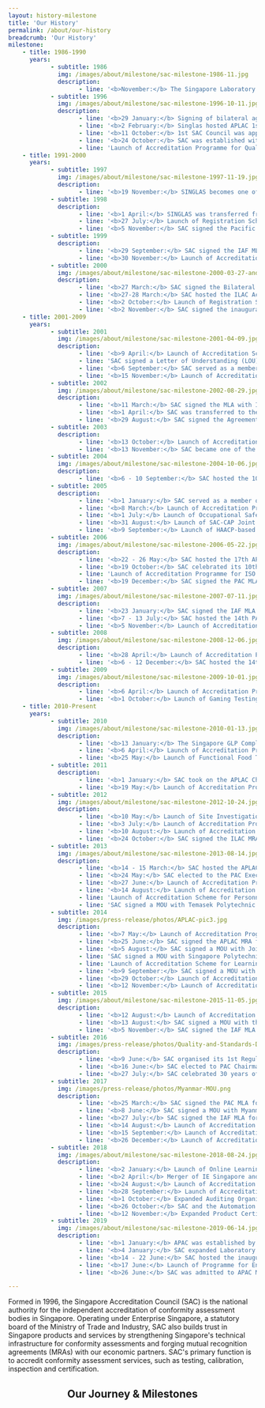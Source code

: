 ```yaml
---
layout: history-milestone
title: 'Our History'
permalink: /about/our-history
breadcrumb: 'Our History'
milestone:
    - title: 1986-1990
      years:
            - subtitle: 1986
              img: /images/about/milestone/sac-milestone-1986-11.jpg
              description:
                    - line: '<b>November:</b> The Singapore Laboratory Accreditation Scheme (SINGLAS) was launched under the then Singapore Institute of Standards and Industrial Research (SISIR).'
            - subtitle: 1996
              img: /images/about/milestone/sac-milestone-1996-10-11.jpg
              description:
                    - line: '<b>29 January:</b> Signing of bilateral agreements with National Accreditation for Testing Authorities (NATAS) Australia, Telerc (now called International Accreditation New Zealand, IANZ), American Association for Laboratory Accreditation (A2LA) & Hong Kong Laboratory Accreditation Scheme (HOKLAS) for laboratory accreditation.'
                    - line: '<b>2 February:</b> Singlas hosted APLAC 1st General Assembly.'
                    - line: '<b>11 October:</b> 1st SAC Council was appointed. <span class=''milestone-arrow''></span>'
                    - line: '<b>24 October:</b> SAC was established with the signing of MOU between the Ministry of Trade and Industry (MTI) and the then Singapore Confederation of Industries (SCI).'
                    - line: 'Launch of Accreditation Programme for Quality Management System (QMS) Certification.'
    - title: 1991-2000
      years:
            - subtitle: 1997
              img: /images/about/milestone/sac-milestone-1997-11-19.jpg
              description:
                    - line: '<b>19 November:</b> SINGLAS becomes one of the inaugural signatories of the APLAC MRA. <span class=''milestone-arrow''></span>'
            - subtitle: 1998
              description:
                    - line: '<b>1 April:</b> SINGLAS was transferred from the then Singapore Productivity and Standards Board (PSB) to SAC.'
                    - line: '<b>27 July:</b> Launch of Registration Scheme for QMS Auditor.'
                    - line: '<b>5 November:</b> SAC signed the Pacific Accreditation Cooperation (PAC) MLA for QMS.'
            - subtitle: 1999
              description:
                    - line: '<b>29 September:</b> SAC signed the IAF MLA for QMS.'
                    - line: '<b>30 November:</b> Launch of Accreditation Programme for Environmental Management System (EMS) Certification.'
            - subtitle: 2000
              img: /images/about/milestone/sac-milestone-2000-03-27-and-2000-11-02.jpg
              description:
                    - line: '<b>27 March:</b> SAC signed the Bilateral MRA with the European Co-operation for Accreditation (EA) for laboratory accreditation. <span class=''milestone-arrow''></span>'
                    - line: '<b>27-28 March:</b> SAC hosted the ILAC Accreditation Policy Committee Meeting.'
                    - line: '<b>2 October:</b> Launch of Registration Scheme for QMS Internal Auditor.'
                    - line: '<b>2 November:</b> SAC signed the inaugural ILAC MRA for laboratory accreditation. <span class=''milestone-arrow''></span>'
    - title: 2001-2009
      years:
            - subtitle: 2001
              img: /images/about/milestone/sac-milestone-2001-04-09.jpg
              description:
                    - line: '<b>9 April:</b> Launch of Accreditation Scheme for Inspection Bodies. <span class=''milestone-arrow''></span>'
                    - line: 'SAC signed a Letter of Understanding (LOU) for Technical Cooperation with the Ministry of Development, Brunei Darussalam.'
                    - line: '<b>6 September:</b> SAC served as a member of the PAC Executive Committee.'
                    - line: '<b>15 November:</b> Launch of Accreditation Scheme for Product Certification Bodies.'
            - subtitle: 2002
              img: /images/about/milestone/sac-milestone-2002-08-29.jpg
              description:
                    - line: '<b>11 March:</b> SAC signed the MLA with International Auditor and Training Certification Association (IATCA) for QMS Auditor Registration.'
                    - line: '<b>1 April:</b> SAC was transferred to the Standards, Productivity and Innovation Board (SPRING Singapore).'
                    - line: '<b>29 August:</b> SAC signed the Agreement for Joint Accreditation of Medical Laboratories with the College of American Pathologists. <span class=''milestone-arrow''></span>'
            - subtitle: 2003
              description:
                    - line: '<b>13 October:</b> Launch of Accreditation Programme for Certification of Bunker Supply.'
                    - line: '<b>13 November:</b> SAC became one of the inaugural members of the APLAC MRA for Inspection.'
            - subtitle: 2004
              img: /images/about/milestone/sac-milestone-2004-10-06.jpg
              description:
                    - line: '<b>6 - 10 September:</b> SAC hosted the 10th IATCA Plenary Meeting. <span class=''milestone-arrow''></span>'
            - subtitle: 2005
              description:
                    - line: '<b>1 January:</b> SAC served as a member of the APLAC Board of Management.'
                    - line: '<b>8 March:</b> Launch of Accreditation Programme for Structural Steelwork Inspection.'
                    - line: '<b>1 July:</b> Launch of Occupational Safety and Health Management System (OSHMS) Accreditation Programme.'
                    - line: '<b>31 August:</b> Launch of SAC-CAP Joint Accreditation Programme for Medical Testing.'
                    - line: '<b>9 September:</b> Launch of HAACP-based Food Management System Accreditation Programme.'
            - subtitle: 2006
              img: /images/about/milestone/sac-milestone-2006-05-22.jpg
              description:
                    - line: '<b>22 - 26 May:</b> SAC hosted the 17th APLAC MRA Council Meeting and Board of Management Meeting. <span class=''milestone-arrow''></span>'
                    - line: '<b>19 October:</b> SAC celebrated its 10th anniversary and 20 years of laboratory accreditation.'
                    - line: 'Launch of Accreditation Programme for ISO 22000 Food Safety Management System (FSMS) Certification.'
                    - line: '<b>19 December:</b> SAC signed the PAC MLA for Product Certifcation.'
            - subtitle: 2007
              img: /images/about/milestone/sac-milestone-2007-07-11.jpg
              description:
                    - line: '<b>23 January:</b> SAC signed the IAF MLA for Product Certifcation.'
                    - line: '<b>7 - 13 July:</b> SAC hosted the 14th PAC Plenary Meeting. <span class=''milestone-arrow''></span>'
                    - line: '<b>5 November:</b> Launch of Accreditation Programme for Cargo Inspection and Medical Imaging.'
            - subtitle: 2008
              img: /images/about/milestone/sac-milestone-2008-12-06.jpg
              description:
                    - line: '<b>28 April:</b> Launch of Accreditation Programme for Certification of Ready-Mixed Concrete.'
                    - line: '<b>6 - 12 December:</b> SAC hosted the 14th APLAC General Assembly and Technical Meetings. <span class=''milestone-arrow''></span>'
            - subtitle: 2009
              img: /images/about/milestone/sac-milestone-2009-10-01.jpg
              description:
                    - line: '<b>6 April:</b> Launch of Accreditation Programme for Certification of Good Distribution Practice for Medical Devices (GDPMDS).'
                    - line: '<b>1 October:</b> Launch of Gaming Testing Accreditation Programme. <span class=''milestone-arrow''></span>'
    - title: 2010-Present
      years:
            - subtitle: 2010
              img: /images/about/milestone/sac-milestone-2010-01-13.jpg
              description:
                    - line: '<b>13 January:</b> The Singapore GLP Compliance Programme was admitted to OECD Mutual Acceptance of Data. <span class=''milestone-arrow''></span>'
                    - line: '<b>6 April:</b> Launch of Accreditation Programme for Business Continuity Management (BCM) Certification.'
                    - line: '<b>25 May:</b> Launch of Functional Food Testing Accreditation Programme.'
            - subtitle: 2011
              description:
                    - line: '<b>1 January:</b> SAC took on the APLAC Chairmanship.'
                    - line: '<b>19 May:</b> Launch of Accreditation Programme for Central Alarm Monitoring Stations (CAMS).'
            - subtitle: 2012
              img: /images/about/milestone/sac-milestone-2012-10-24.jpg
              description:
                    - line: '<b>10 May:</b> Launch of Site Investigation (SI) Accreditation Programme.'
                    - line: '<b>3 July:</b> Launch of Accreditation Programme for Energy Management System (EnMS) Certification.'
                    - line: '<b>10 August:</b> Launch of Accreditation Programme for Technical Audit of Extension Schemes for Pressure Vessels.'
                    - line: '<b>24 October:</b> SAC signed the ILAC MRA for Inspection Bodies. <span class=''milestone-arrow''></span>'
            - subtitle: 2013
              img: /images/about/milestone/sac-milestone-2013-08-14.jpg
              description:
                    - line: '<b>14 - 15 March:</b> SAC hosted the APLAC Mid-Year Meetings for APLAC MRA Council and Board of Management.'
                    - line: '<b>24 May:</b> SAC elected to the PAC Executive Committee.'
                    - line: '<b>27 June:</b> Launch of Accreditation Programme for Water Efficiency Management System (WEMS) Certification.'
                    - line: '<b>14 August:</b> Launch of Accreditation Scheme for Proficiency Testing Providers (PTP).'
                    - line: 'Launch of Accreditation Scheme for Personnel Certification. <span class=''milestone-arrow''></span>'
                    - line: 'SAC signed a MOU with Temasek Polytechnic to upgrade industry capability.'
            - subtitle: 2014
              img: /images/press-release/photos/APLAC-pic3.jpg
              description:
                    - line: '<b>7 May:</b> Launch of Accreditation Programme for Hook-Lift and Container (HL) Inspection.'
                    - line: '<b>25 June:</b> SAC signed the APLAC MRA for Proficiency Testing Providers (PTP). <span class=''milestone-arrow''></span>'
                    - line: '<b>5 August:</b> SAC signed a MOU with Joint Accreditation System of Australia and New Zealand (JAS-ANZ) for closer collaboration.'
                    - line: 'SAC signed a MOU with Singapore Polytechnic to upgrade industry capability.'
                    - line: 'Launch of Accreditation Scheme for Learning Service Providers (LSP) Certification.'
                    - line: '<b>9 September:</b> SAC signed a MOU with the GCC Accreditation Centre (GAC) for closer collaboration.'
                    - line: '<b>29 October:</b> Launch of Accreditation Programme for Multi-Tiered Cloud Computing Security (MTCS) Certification.'
                    - line: '<b>12 November:</b> Launch of Accreditation Programme for End-of-Life ICT Equipment Management (EIMS) Certification.'
            - subtitle: 2015
              img: /images/about/milestone/sac-milestone-2015-11-05.jpg
              description:
                    - line: '<b>12 August:</b> Launch of Accreditation Programme for Asset Management (AM) Certification.'
                    - line: '<b>13 August:</b> SAC signed a MOU with the Chemical Metrology Division (CMD) of Health Sciences Authority for closer collaboration.'
                    - line: '<b>5 November:</b> SAC signed the IAF MLA for Food Safety Management System (FSMS). <span class=''milestone-arrow''></span>'
            - subtitle: 2016
              img: /images/press-release/photos/Quality-and-Standards-Dinner.jpg
              description:
                    - line: '<b>9 June:</b> SAC organised its 1st Regulator Workshop to promote accreditation as a tool to support public policy.'
                    - line: '<b>16 June:</b> SAC elected to PAC Chairmanship.'
                    - line: '<b>27 July:</b> SAC celebrated 30 years of the Singapore Accreditation Programme. <span class=''milestone-arrow''></span>'
            - subtitle: 2017
              img: /images/press-release/photos/Myanmar-MOU.png
              description:
                    - line: '<b>25 March:</b> SAC signed the PAC MLA for Energy Management System (EnMS) and Environmental Management System (EMS).'
                    - line: '<b>8 June:</b> SAC signed a MOU with Myanmar''s Department of Research and Innovation (DRI) and appointed as their partner accreditation body. <span class=''milestone-arrow''></span>'
                    - line: '<b>27 July:</b> SAC signed the IAF MLA for Environmental Management System (EMS).'
                    - line: '<b>14 August:</b> Launch of Accreditation Programme for Medical Devices Quality Management System (ISO 13485) Certification.'
                    - line: '<b>15 September:</b> Launch of Accreditation Programme for Auditing Organisations.'
                    - line: '<b>26 December:</b> Launch of Accreditation Programme for Anti-Bribery Management System Certification.'
            - subtitle: 2018
              img: /images/about/milestone/sac-milestone-2018-08-24.jpg
              description:
                    - line: '<b>2 January:</b> Launch of Online Learning Portal.'
                    - line: '<b>2 April:</b> Merger of IE Singapore and SPRING to form Enterprise Singapore.'
                    - line: '<b>24 August:</b> Launch of Accreditation Scheme for Greenhouse Gas Validation & Verification Body. <span class=''milestone-arrow''></span>'
                    - line: '<b>28 September:</b> Launch of Accreditation Programme for Information Security Management System (ISMS) Certification.'
                    - line: '<b>1 October:</b> Expanded Auditing Organisation Scheme to include Risk Management Audit and expanded Product Certification Scheme to include Organic Primary Produce certification.'
                    - line: '<b>26 October:</b> SAC and the Automation Standards Compliance Institute (ASCI) signed an MoU to facilitate industry recognition of SAC-accredited conformity assessment bodies (CABs) providing ISA/IEC 62443 Industrial Automation and Control Systems Cybersecurity Certification under ASCI''s ISASecure Scheme.'
                    - line: '<b>12 November:</b> Expanded Product Certification Scheme to include certification of Structural Steelwork Fabricators.'
            - subtitle: 2019
              img: /images/about/milestone/sac-milestone-2019-06-14.jpg
              description:
                    - line: '<b>1 January:</b> APAC was established by the amalgamation of APLAC and PAC.'
                    - line: '<b>4 January:</b> SAC expanded Laboratory Accreditation Scheme to include Robustness Testing under the Information Technology Field and ISASecure Certification under Product Certification Scheme.'
                    - line: '<b>14 - 22 June:</b> SAC hosted the inaugural Asia Pacific Accreditation Cooperation (APAC) 2019 Annual Meeting. <span class=''milestone-arrow''></span>'
                    - line: '<b>17 June:</b> Launch of Programme for Endorsement of Forest Certification (PEFC) - Chain of Custody Certification.'
                    - line: '<b>26 June:</b> SAC was admitted to APAC MRA for Medical Device - Quality Management System, Occupational Health & Safety Management System and Information Security Management System.'

---
```



<!-- COMMENT: content of page starts here -->
Formed in 1996, the Singapore Accreditation Council (SAC) is the national authority for the independent accreditation of conformity assessment bodies in Singapore. Operating under Enterprise Singapore, a statutory board of the Ministry of Trade and Industry, SAC also builds trust in Singapore products and services by strengthening Singapore's technical infrastructure for conformity assessments and forging mutual recognition agreements (MRAs) with our economic partners. SAC's primary function is to accredit conformity assessment services, such as testing, calibration, inspection and certification.

## **<center>Our Journey & Milestones</center>**
